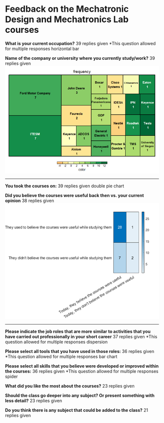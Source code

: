 # Feedback on the Mechatronic Design and Mechatronics Lab courses

__What is your current occupation?__
39 replies given
*This question allowed for multiple responses
horizontal bar

__Name of the company or university where you currently study/work?__
39 replies given
![](./Companies.png)
<hr>

__You took the courses on:__
39 replies given
double pie chart

__Did you believe the courses were useful back then vs. your current opinion__
38 replies given
![](./belief.png)
<hr>

__Please indicate the job roles that are more similar to activities that you have carried out professionally in your short career__
37 replies given
*This question allowed for multiple responses
dispersion

__Please select all tools that you have used in those roles:__
36 replies given
*This question allowed for multiple responses
bar chart

__Please select all skills that you believe were developed or improved within the courses:__
36 replies given
*This question allowed for multiple responses
spider

__What did you like the most about the courses?__
23 replies given

__Should the class go deeper into any subject? Or present something with less detail?__
23 replies given

__Do you think there is any subject that could be added to the class?__
21 replies given

